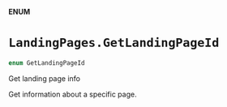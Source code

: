 **ENUM**

# `LandingPages.GetLandingPageId`

```swift
enum GetLandingPageId
```

Get landing page info

Get information about a specific page.
